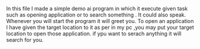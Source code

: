 In this file I made a simple demo ai program in which it execute given task such as opening application or to search something .
It could also speak.
Whenever you will start the program it will greet you.
To open an application I have given the target location to it as per in my pc ,you may put your target location to open those application.
if ypu want to serach anything it will search for you.
